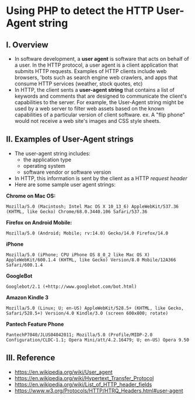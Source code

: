# Using PHP to detect the HTTP User-Agent string

## I. Overview
- In software development, a **user agent** is software that acts on behalf of a user. In the HTTP protocol, a user agent is a client application that submits HTTP requests. Examples of HTTP clients include web browsers, 'bots such as search engine web crawlers, and apps that consume HTTP services (weather, stock quotes, etc)
- In HTTP, the client sents a **user-agent string** that contains a list of keywords and comments that are designed to communicate the client's capabilities to the server. For example, the User-Agent string might be used by a web server to filter web assets based on the known capabilities of a particular version of client software. ex. A "flip phone" would not receive a web site's images and CSS style sheets.

## II. Examples of User-Agent strings
- The user-agent string includes:
  - the application type
  - operating system
  - software vendor or software version
- In HTTP, this information is sent by the client as a HTTP *request header*
- Here are some sample user agent strings:

**Chrome on Mac OS:**

`Mozilla/5.0 (Macintosh; Intel Mac OS X 10_13_6) AppleWebKit/537.36 (KHTML, like Gecko) Chrome/68.0.3440.106 Safari/537.36`

**Firefox on Android Mobile:**

`Mozilla/5.0 (Android; Mobile; rv:14.0) Gecko/14.0 Firefox/14.0`

**iPhone**

`Mozilla/5.0 (iPhone; CPU iPhone OS 8_0_2 like Mac OS X) AppleWebKit/600.1.4 (KHTML, like Gecko) Version/8.0 Mobile/12A366 Safari/600.1.4`

**GoogleBot**

`Googlebot/2.1 (+http://www.googlebot.com/bot.html)`

**Amazon Kindle 3**

`Mozilla/5.0 (Linux; U; en-US) AppleWebKit/528.5+ (KHTML, like Gecko, Safari/528.5+) Version/4.0 Kindle/3.0 (screen 600x800; rotate)`
  
**Pantech Feature Phone**

`PantechP7040/JLUS04042011; Mozilla/5.0 (Profile/MIDP-2.0 Configuration/CLDC-1.1; Opera Mini/att/4.2.16479; U; en-US) Opera 9.50`

## III. Reference
- https://en.wikipedia.org/wiki/User_agent
- https://en.wikipedia.org/wiki/Hypertext_Transfer_Protocol
- https://en.wikipedia.org/wiki/List_of_HTTP_header_fields
- https://www.w3.org/Protocols/HTTP/HTRQ_Headers.html#user-agent
